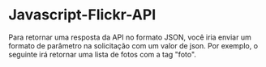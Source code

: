 # Javascript-Flickr-API
Para retornar uma resposta da API no formato JSON, você iria enviar um formato de parâmetro na solicitação com um valor de json. Por exemplo, o seguinte irá retornar uma lista de fotos com a tag "foto".

